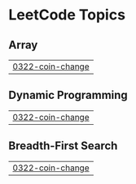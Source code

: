 

<!---LeetCode Topics Start-->
# LeetCode Topics
## Array
|  |
| ------- |
| [0322-coin-change](https://github.com/zeyadAlbadawy/Dynamic-Programming-Course/tree/master/0322-coin-change) |
## Dynamic Programming
|  |
| ------- |
| [0322-coin-change](https://github.com/zeyadAlbadawy/Dynamic-Programming-Course/tree/master/0322-coin-change) |
## Breadth-First Search
|  |
| ------- |
| [0322-coin-change](https://github.com/zeyadAlbadawy/Dynamic-Programming-Course/tree/master/0322-coin-change) |
<!---LeetCode Topics End-->